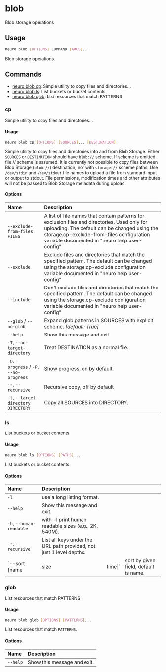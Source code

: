 # blob

Blob storage operations

## Usage

```bash
neuro blob [OPTIONS] COMMAND [ARGS]...
```

Blob storage operations.

## Commands

* [neuro blob cp](blob.md#cp): Simple utility to copy files and directories...
* [neuro blob ls](blob.md#ls): List buckets or bucket contents
* [neuro blob glob](blob.md#glob): List resources that match PATTERNS

### cp

Simple utility to copy files and directories...

#### Usage

```bash
neuro blob cp [OPTIONS] [SOURCES]... [DESTINATION]
```

Simple utility to copy files and directories into and from Blob Storage. Either `SOURCES` or `DESTINATION` should have `blob://` scheme. If scheme is omitted, file:// scheme is assumed. It is currently not possible to copy files between Blob Storage \(`blob://`\) destination, nor with `storage://` scheme paths. Use `/dev/stdin` and `/dev/stdout` file names to upload a file from standard input or output to stdout. File permissions, modification times and other attributes will not be passed to Blob Storage metadata during upload.

#### Options

| Name | Description |
| :--- | :--- |
| `--exclude-from-files FILES` | A list of file names that contain patterns for exclusion files and directories. Used only for uploading. The default can be changed using the storage.cp-exclude-from-files configuration variable documented in "neuro help user-config" |
| `--exclude` | Exclude files and directories that match the specified pattern. The default can be changed using the storage.cp-exclude configuration variable documented in "neuro help user-config" |
| `--include` | Don't exclude files and directories that match the specified pattern. The default can be changed using the storage.cp-exclude configuration variable documented in "neuro help user-config" |
| `--glob` / `--no-glob` | Expand glob patterns in SOURCES with explicit scheme.  _\[default: True\]_ |
| `--help` | Show this message and exit. |
| `-T`, `--no-target-directory` | Treat DESTINATION as a normal file. |
| `-p`, `--progress` / `-P`, `--no-progress` | Show progress, on by default. |
| `-r`, `--recursive` | Recursive copy, off by default |
| `-t`, `--target-directory DIRECTORY` | Copy all SOURCES into DIRECTORY. |

### ls

List buckets or bucket contents

#### Usage

```bash
neuro blob ls [OPTIONS] [PATHS]...
```

List buckets or bucket contents.

#### Options

| Name | Description |  |  |
| :--- | :--- | :--- | :--- |
| `-l` | use a long listing format. |  |  |
| `--help` | Show this message and exit. |  |  |
| `-h`, `--human-readable` | with -l print human readable sizes \(e.g., 2K, 540M\). |  |  |
| `-r`, `--recursive` | List all keys under the URL path provided, not just 1 level depths. |  |  |
| \`--sort \[name | size | time\]\` | sort by given field, default is name. |

### glob

List resources that match PATTERNS

#### Usage

```bash
neuro blob glob [OPTIONS] [PATTERNS]...
```

List resources that match `PATTERNS`.

#### Options

| Name | Description |
| :--- | :--- |
| `--help` | Show this message and exit. |

